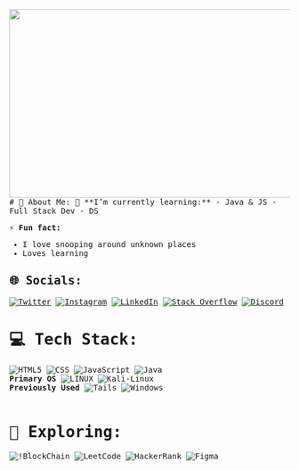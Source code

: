 <div style="font-family: consolas, monaco, monospace;">
  <img src="https://i.giphy.com/media/v1.Y2lkPTc5MGI3NjExY29hazlwYXBsaGhocHp6dWhmazM4aWlyd2VydHZ2Y3Z5aTJuamxvZiZlcD12MV9pbnRlcm5hbF9naWZfYnlfaWQmY3Q9Zw/apNfMXmfMAEQZKbb6q/giphy.gif" width="600" height="338">
# 💫 About Me:
🌱 **I’m currently learning:**
   - Java & JS
   - Full Stack Dev
   - DS


⚡ **Fun fact:**
   - I love snooping around unknown places
   - Loves learning


## 🌐 Socials:  
[![Twitter](https://img.shields.io/badge/Twitter-%231DA1F2.svg?logo=Twitter&logoColor=white)](https://twitter.com/helplanes) [![Instagram](https://img.shields.io/badge/Instagram-%23E4405F.svg?logo=Instagram&logoColor=white)](https://instagram.com/helplanes) [![LinkedIn](https://img.shields.io/badge/LinkedIn-%230077B5.svg?logo=linkedin&logoColor=white)](https://www.linkedin.com/in/krish-bhagwat-bbb957255/) [![Stack Overflow](https://img.shields.io/badge/-Stackoverflow-FE7A16?logo=stack-overflow&logoColor=white)](https://stackoverflow.com/users/20413840) [![Discord](https://img.shields.io/badge/Discord-%235865F2.svg?logo=discord&logoColor=white)](https://discord.com/users/1037600471730364446)


# 💻 Tech Stack:
![HTML5](https://img.shields.io/badge/html5-%23E34F26.svg?style=for-the-badge&logo=html5&logoColor=white) ![CSS](https://img.shields.io/badge/CSS-239120?&style=for-the-badge&logo=css3&logoColor=white) ![JavaScript](https://img.shields.io/badge/JavaScript-323330?style=for-the-badge&logo=javascript&logoColor=F7DF1E) ![Java](https://img.shields.io/badge/Java-ED8B00?style=for-the-badge&logo=openjdk&logoColor=white)<br>**Primary OS** ![LINUX](https://img.shields.io/badge/Linux-FCC624?style=for-the-badge&logo=linux&logoColor=black) ![Kali-Linux](https://img.shields.io/badge/Kali-268BEE?style=for-the-badge&logo=kalilinux&logoColor=white) <br>**Previously Used** ![Tails](https://img.shields.io/badge/Tails%20-56347C?&style=for-the-badge&logo=tails&logoColor=white)
![Windows](https://img.shields.io/badge/Windows-0078D6?style=for-the-badge&logo=windows&logoColor=white)
<br><br>
# 🚂 Exploring:
![!BlockChain](https://img.shields.io/badge/BlockChain-000000?style=for-the-badge&logo=bitcoin&logoColor=white) ![LeetCode](https://img.shields.io/badge/-LeetCode-FFA116?style=for-the-badge&logo=LeetCode&logoColor=black) ![HackerRank](https://img.shields.io/badge/-Hackerrank-2EC866?style=for-the-badge&logo=HackerRank&logoColor=white) ![Figma](https://img.shields.io/badge/Figma-F24E1E?style=for-the-badge&logo=figma&logoColor=white)

</div>
